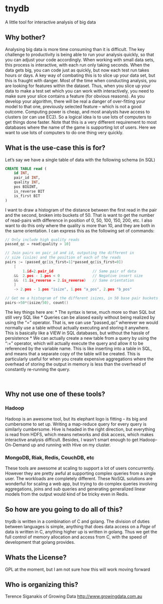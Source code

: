 # tnydb #

A little tool for interactive analysis of big data

## Why bother? ##

Analysing big data is more time consuming than it is difficult.  The key challenge to productivity is being able to run your analysis quickly, so that you can adjust your code accordingly.  When working with small data sets, this process is interactive, with each run only taking seconds.  When the data gets big, you can code just as quickly, but now each test run takes hours or days.
A key way of combating this is to slice up your data set, but this is fraught with danger.  Most of the time when conducting analysis, you are looking for features within the dataset.  Thus, when you slice up your data to make a test set which you can work with interactively, you need to make sure your slice contains a feature (for obvious reasons).  As you develop your algorithm, there will be real a danger of over-fitting your model to that one, previously selected feature – which is not a good outcome.
Computing power is cheap, and most analysts have access to clusters (or can use EC2).  So a logical idea is to use lots of computers to get things done faster.  Note that this is a very different requirement to most databases where the name of the game is supporting lot of users.  Here we want to use lots of computers to do one thing very quickly.
 

## What is the use-case this is for? ##

Let’s say we have a single table of data with the following schema (in SQL)

```sql
CREATE TABLE read (
	id INT,
	pair_id INT,
	quality INT,
	pos BIGINT,
	is_reverse BIT
	is_first BIT
)
```

I want to draw a histogram of the distance between the first read in the pair and the second, broken into buckets of 50.   That is want to get the number of read-pairs with difference in position of 0, 50, 100, 150, 200, etc.  I also want to do this only where the quality is more than 10, and they are both in the same orientation.
I can express this as the following set of commands:

```c
// Only include high quality reads
passed_qc = read[quality > 10]

// Join pairs on pair_id and id, outputing the different in 
// size (isize) and the position of each of the reads
pairs := (passed_qc[is_first=1]*passed_qc[is_first=0])
	[
		1.id=2.pair_id 					// Same pair of data
	&&	2.pos - 1.pos < 0 				// Negative insert size
	&& 	(1.is_reverse = 2.is_reverse)	// Same orientation
	]
	-> 2.pos - 1.pos "isize", 1.pos "a_pos", 2.pos "b_pos"

// Get me a histogram of the different isizes, in 50 base pair buckets
pairs->50*(isize/50), count() 
```


The key things here are:
	* The syntax is terse, much more so than SQL but still very SQL like
	* Queries can be aliased easily without being realized by using the “=” operator.  That is, we can use “passed_qc” wherever we would normally use a table without actually executing and storing it anywhere.  This is basically like a VIEW in SQL databases, but without the hassle of persistence
	* We can actually create a new table from a query by using the “:=” operator, which will actually execute the query and allow it to be referenced by the variable name.  This is like inserting into a table in SQL, and means that a separate copy of the table will be created.  This is particularly useful for when you create expensive aggregations where the overhead of storing the output in memory is less than the overhead of constantly re-running the query.  

 
## Why not use one of these tools? ##

### Hadoop ###

Hadoop is an awesome tool, but its elephant logo is fitting – its big and cumbersome to set up.  Writing a map-reduce query for every query is similarly cumbersome.  Hive is headed in the right direction, but everything is read from HDFS, which means networks and disk access, which makes interactive analysis difficult.  Besides, I wasn’t smart enough to get Hadoop-On-Demand up and running with Hive on my cluster.

### MongoDB, Riak, Redis, CouchDB, etc ###

These tools are awesome at scaling to support a lot of users concurrently.  However they are pretty awful at supporting complex queries from a single user.  The workloads are completely different.  These NoSQL solutions are wonderful for scaling a web app, but trying to do complex queries involving aggregations, joins and sub queries and generating generalized linear models from the output would kind of be tricky even in Redis.


## So how are you going to do all of this? ##

tnydb is written in a combination of C and golang.  The division of duties between languages is simple, anything that does data access on a _Page_ of data is written in C, anything higher up is written in golang.  Thus we get the full control of memory allocation and access from C, with the speed of development that golang provides.

## Whats the License? ##

GPL at the moment, but I am not sure how this will work moving forward

## Who is organizing this? ##

Terence Siganakis of Growing Data http://www.growingdata.com.au

